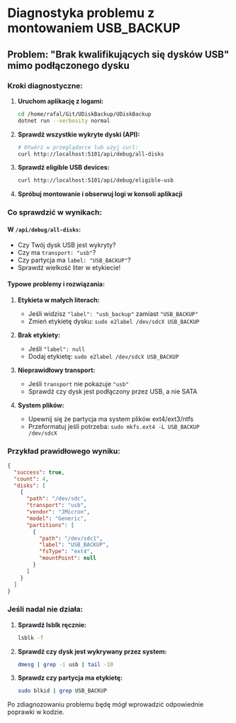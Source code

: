 # Diagnostyka problemu z montowaniem USB_BACKUP

## Problem: "Brak kwalifikujących się dysków USB" mimo podłączonego dysku

### Kroki diagnostyczne:

1. **Uruchom aplikację z logami:**
   ```bash
   cd /home/rafal/Git/UDiskBackup/UDiskBackup
   dotnet run --verbosity normal
   ```

2. **Sprawdź wszystkie wykryte dyski (API):**
   ```bash
   # Otwórz w przeglądarce lub użyj curl:
   curl http://localhost:5101/api/debug/all-disks
   ```

3. **Sprawdź eligible USB devices:**
   ```bash
   curl http://localhost:5101/api/debug/eligible-usb
   ```

4. **Spróbuj montowanie i obserwuj logi w konsoli aplikacji**

### Co sprawdzić w wynikach:

#### W `/api/debug/all-disks`:
- Czy Twój dysk USB jest wykryty?
- Czy ma `transport: "usb"`?
- Czy partycja ma `label: "USB_BACKUP"`?
- Sprawdź wielkość liter w etykiecie!

#### Typowe problemy i rozwiązania:

1. **Etykieta w małych literach:**
   - Jeśli widzisz `"label": "usb_backup"` zamiast `"USB_BACKUP"`
   - Zmień etykietę dysku: `sudo e2label /dev/sdcX USB_BACKUP`

2. **Brak etykiety:**
   - Jeśli `"label": null`
   - Dodaj etykietę: `sudo e2label /dev/sdcX USB_BACKUP`

3. **Nieprawidłowy transport:**
   - Jeśli `transport` nie pokazuje `"usb"`
   - Sprawdź czy dysk jest podłączony przez USB, a nie SATA

4. **System plików:**
   - Upewnij się że partycja ma system plików ext4/ext3/ntfs
   - Przeformatuj jeśli potrzeba: `sudo mkfs.ext4 -L USB_BACKUP /dev/sdcX`

### Przykład prawidłowego wyniku:

```json
{
  "success": true,
  "count": 4,
  "disks": [
    {
      "path": "/dev/sdc",
      "transport": "usb",
      "vendor": "JMicron",
      "model": "Generic",
      "partitions": [
        {
          "path": "/dev/sdc1",
          "label": "USB_BACKUP",
          "fsType": "ext4",
          "mountPoint": null
        }
      ]
    }
  ]
}
```

### Jeśli nadal nie działa:

1. **Sprawdź lsblk ręcznie:**
   ```bash
   lsblk -f
   ```

2. **Sprawdź czy dysk jest wykrywany przez system:**
   ```bash
   dmesg | grep -i usb | tail -10
   ```

3. **Sprawdz czy partycja ma etykietę:**
   ```bash
   sudo blkid | grep USB_BACKUP
   ```

Po zdiagnozowaniu problemu będę mógł wprowadzić odpowiednie poprawki w kodzie.
